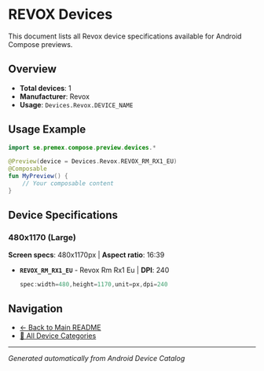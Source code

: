 # REVOX Devices

This document lists all Revox device specifications available for Android Compose previews.

## Overview

- **Total devices**: 1
- **Manufacturer**: Revox
- **Usage**: `Devices.Revox.DEVICE_NAME`

## Usage Example

```kotlin
import se.premex.compose.preview.devices.*

@Preview(device = Devices.Revox.REVOX_RM_RX1_EU)
@Composable
fun MyPreview() {
    // Your composable content
}
```

## Device Specifications

### 480x1170 (Large)

**Screen specs**: 480x1170px | **Aspect ratio**: 16:39

- **`REVOX_RM_RX1_EU`** - Revox Rm Rx1 Eu | **DPI**: 240
  ```kotlin
  spec:width=480,height=1170,unit=px,dpi=240
  ```

## Navigation

- [← Back to Main README](../../README.md)
- [📱 All Device Categories](../README.md)

---
*Generated automatically from Android Device Catalog*
